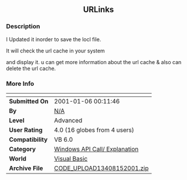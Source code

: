 ﻿<div align="center">

## URLinks


</div>

### Description

I Updated it inorder to save the locl file.

It will check the url cache in your system

and display it. u can get more information about the url cache & also can delete the url cache.
 
### More Info
 


<span>             |<span>
---                |---
**Submitted On**   |2001-01-06 00:11:46
**By**             |[N/A](https://github.com/Planet-Source-Code/PSCIndex/blob/master/ByAuthor/empty.md)
**Level**          |Advanced
**User Rating**    |4.0 (16 globes from 4 users)
**Compatibility**  |VB 6\.0
**Category**       |[Windows API Call/ Explanation](https://github.com/Planet-Source-Code/PSCIndex/blob/master/ByCategory/windows-api-call-explanation__1-39.md)
**World**          |[Visual Basic](https://github.com/Planet-Source-Code/PSCIndex/blob/master/ByWorld/visual-basic.md)
**Archive File**   |[CODE\_UPLOAD13408152001\.zip](https://github.com/Planet-Source-Code/urlinks__1-14024/archive/master.zip)








